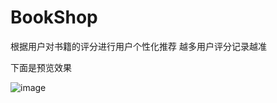# BookShop
根据用户对书籍的评分进行用户个性化推荐
越多用户评分记录越准


下面是预览效果

![image](https://github.com/MAXISTART/BookShop/raw/master/WebRoot/github第二幅作品.gif)
